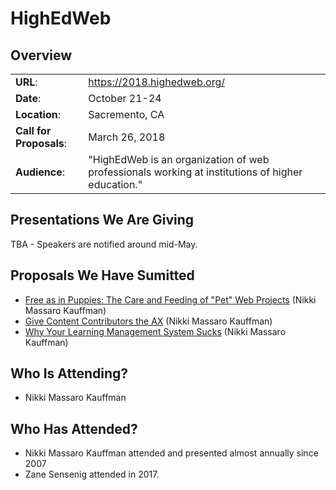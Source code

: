 # HighEdWeb

## Overview
|                         |                               |
| ----------------------- | ----------------------------- |
| __URL__:                | https://2018.highedweb.org/   |
| __Date__:               | October 21-24                 |
| __Location__:           | Sacremento, CA                |
| __Call for Proposals__: | March 26, 2018                | 
| __Audience__:           | "HighEdWeb is an organization of web professionals working at institutions of higher education." |

## Presentations We Are Giving
TBA - Speakers are notified around mid-May.

## Proposals We Have Sumitted
- [Free as in Puppies: The Care and Feeding of "Pet" Web Projects](2018_proposals/free_as_in_puppies_session.md) (Nikki Massaro Kauffman)
- [Give Content Contributors the AX](2018_proposals/give_the_ax.md) (Nikki Massaro Kauffman)
- [Why Your Learning Management System Sucks](2018_proposals/lms_sucks.md) (Nikki Massaro Kauffman)

## Who Is Attending?
- Nikki Massaro Kauffman

## Who Has Attended?
- Nikki Massaro Kauffman attended and presented almost annually since 2007
- Zane Sensenig attended in 2017. 
